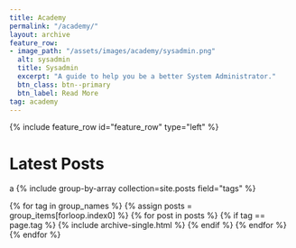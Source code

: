 ```yaml
---
title: Academy
permalink: "/academy/"
layout: archive
feature_row:
- image_path: "/assets/images/academy/sysadmin.png"
  alt: sysadmin
  title: Sysadmin
  excerpt: "A guide to help you be a better System Administrator."
  btn_class: btn--primary
  btn_label: Read More
tag: academy
---
```


{% include feature_row id="feature_row" type="left" %}

# Latest Posts
a
{% include group-by-array collection=site.posts field="tags" %}

{% for tag in group_names %}
  {% assign posts = group_items[forloop.index0] %}
  {% for post in posts %}
    {% if tag == page.tag %}
      {% include archive-single.html %}
    {% endif %}
  {% endfor %}
{% endfor %}
